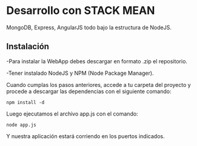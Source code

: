 Desarrollo con STACK MEAN
=========================

MongoDB, Express, AngularJS todo bajo la estructura de NodeJS.

Instalación
-----------

-Para instalar la WebApp debes descargar en formato .zip el repositorio.

-Tener instalado NodeJS y NPM (Node Package Manager).

Cuando cumplas los pasos anteriores, accede a tu carpeta del proyecto y procede a descargar las dependencias 
con el siguiente comando:

`npm install -d`

Luego ejecutamos el archivo app.js con el comando:

`node app.js`

Y nuestra aplicación estará corriendo en los puertos indicados. 